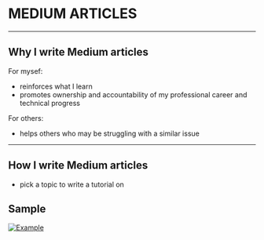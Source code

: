 # MEDIUM ARTICLES

---

## Why I write Medium articles

For mysef:

- reinforces what I learn
- promotes ownership and accountability of my professional career and technical progress

For others:

- helps others who may be struggling with a similar issue

---

## How I write Medium articles

- pick a topic to write a tutorial on

## Sample

[![Example](./Documentation_Example.png)](https://medium.com/@judith.liem/how-to-launch-visual-studio-code-from-terminal-command-line-b290be7c5731)
